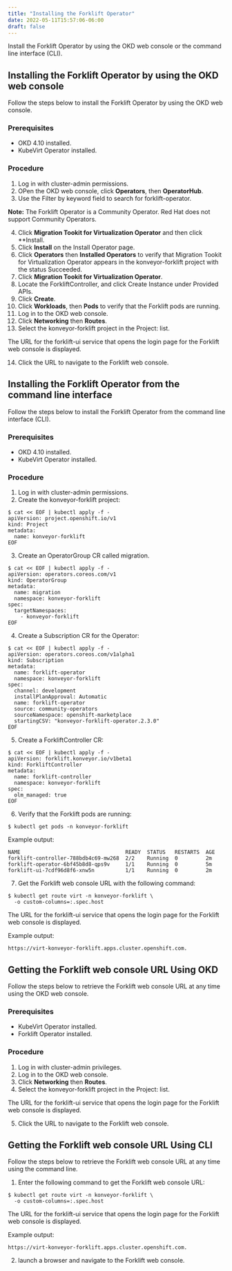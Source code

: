 ```yaml
---
title: "Installing the Forklift Operator"
date: 2022-05-11T15:57:06-06:00
draft: false
---
```


Install the Forklift Operator by using the OKD web console or the command line interface (CLI).

## Installing the Forklift Operator by using the OKD web console
Follow the steps below to install the Forklift Operator by using the OKD web console.

### Prerequisites
* OKD 4.10 installed.
* KubeVirt Operator installed.

### Procedure
1. Log in with cluster-admin permissions.
2. OPen the OKD web console, click **Operators**, then **OperatorHub**.
3. Use the Filter by keyword field to search for forklift-operator.

**Note:** The Forklift Operator is a Community Operator. Red Hat does not support Community Operators.

4. Click **Migration Tookit for Virtualization Operator** and then click **Install.
5. Click **Install** on the Install Operator page.
6. Click **Operators** then **Installed Operators** to verify that Migration Tookit for Virtualization Operator appears in the konveyor-forklift project with the status Succeeded.
7. Click **Migration Tookit for Virtualization Operator**.
8. Locate the ForkliftController, and click Create Instance under Provided APIs.
9. Click **Create**.
10. Click **Workloads**, then **Pods** to verify that the Forklift pods are running.
11. Log in to the OKD web console.
12. Click **Networking** then **Routes**.
13. Select the konveyor-forklift project in the Project: list.

The URL for the forklift-ui service that opens the login page for the Forklift web console is displayed.

14. Click the URL to navigate to the Forklift web console.

## Installing the Forklift Operator from the command line interface
Follow the steps below to install the Forklift Operator from the command line interface (CLI).

### Prerequisites
* OKD 4.10 installed.
* KubeVirt Operator installed.

### Procedure

1. Log in with cluster-admin permissions.
2. Create the konveyor-forklift project:
```
$ cat << EOF | kubectl apply -f -
apiVersion: project.openshift.io/v1
kind: Project
metadata:
  name: konveyor-forklift
EOF
```
3. Create an OperatorGroup CR called migration.
```
$ cat << EOF | kubectl apply -f -
apiVersion: operators.coreos.com/v1
kind: OperatorGroup
metadata:
  name: migration
  namespace: konveyor-forklift
spec:
  targetNamespaces:
    - konveyor-forklift
EOF
```
4. Create a Subscription CR for the Operator:
```
$ cat << EOF | kubectl apply -f -
apiVersion: operators.coreos.com/v1alpha1
kind: Subscription
metadata:
  name: forklift-operator
  namespace: konveyor-forklift
spec:
  channel: development
  installPlanApproval: Automatic
  name: forklift-operator
  source: community-operators
  sourceNamespace: openshift-marketplace
  startingCSV: "konveyor-forklift-operator.2.3.0"
EOF
```
5. Create a ForkliftController CR:
```
$ cat << EOF | kubectl apply -f -
apiVersion: forklift.konveyor.io/v1beta1
kind: ForkliftController
metadata:
  name: forklift-controller
  namespace: konveyor-forklift
spec:
  olm_managed: true
EOF
```
6. Verify that the Forklift pods are running:
```
$ kubectl get pods -n konveyor-forklift
```
Example output:
```
NAME                                  READY  STATUS   RESTARTS  AGE
forklift-controller-788bdb4c69-mw268  2/2    Running  0         2m
forklift-operator-6bf45b8d8-qps9v     1/1    Running  0         5m
forklift-ui-7cdf96d8f6-xnw5n          1/1    Running  0         2m
```
7. Get the Forklift web console URL with the following command:
```
$ kubectl get route virt -n konveyor-forklift \
  -o custom-columns=:.spec.host
```
The URL for the forklift-ui service that opens the login page for the Forklift web console is displayed.

Example output:
```
https://virt-konveyor-forklift.apps.cluster.openshift.com.
```

## Getting the Forklift web console URL Using OKD
Follow the steps below to retrieve the Forklift web console URL at any time using the OKD web console.

### Prerequisites
* KubeVirt Operator installed.
* Forklift Operator installed.

### Procedure
1. Log in with cluster-admin privileges.
2. Log in to the OKD web console.
3. Click **Networking** then **Routes**.
4. Select the konveyor-forklift project in the Project: list.

The URL for the forklift-ui service that opens the login page for the Forklift web console is displayed.

5. Click the URL to navigate to the Forklift web console.

## Getting the Forklift web console URL Using CLI
Follow the steps below to retrieve the Forklift web console URL at any time using the command line.

1. Enter the following command to get the Forklift web console URL:
```
$ kubectl get route virt -n konveyor-forklift \
  -o custom-columns=:.spec.host
```
The URL for the forklift-ui service that opens the login page for the Forklift web console is displayed.

Example output:
```
https://virt-konveyor-forklift.apps.cluster.openshift.com.
```
2. launch a browser and navigate to the Forklift web console.
